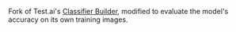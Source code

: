Fork of Test.ai's [Classifier Builder], modified to evaluate the
model's accuracy on its own training images.

[Classifier Builder]: https://github.com/testdotai/classifier-builder
